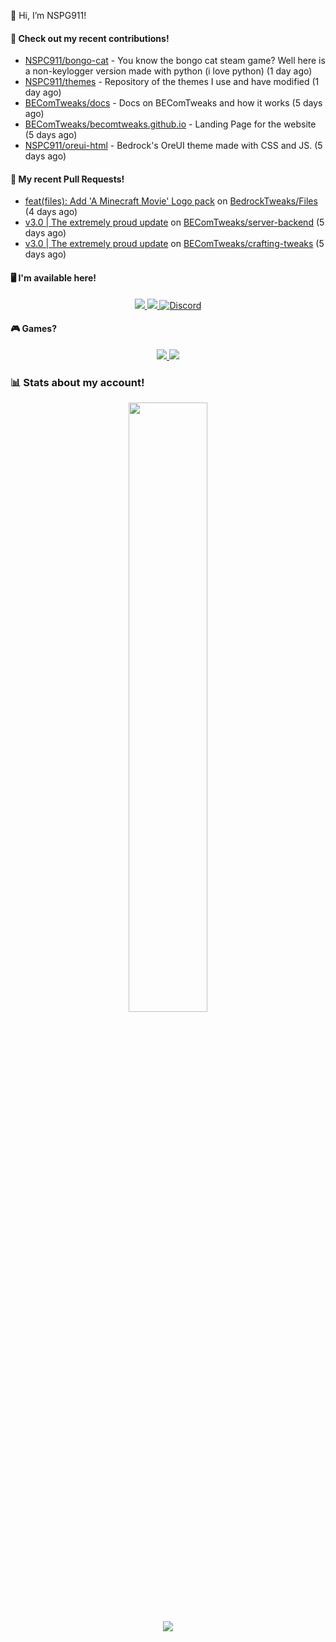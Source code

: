 👋 Hi, I’m NSPG911!

#### 👷 Check out my recent contributions!

- [NSPC911/bongo-cat](https://github.com/NSPC911/bongo-cat) - You know the bongo cat steam game? Well here is a non-keylogger version made with python (i love python) (1 day ago)
- [NSPC911/themes](https://github.com/NSPC911/themes) - Repository of the themes I use and have modified (1 day ago)
- [BEComTweaks/docs](https://github.com/BEComTweaks/docs) - Docs on BEComTweaks and how it works (5 days ago)
- [BEComTweaks/becomtweaks.github.io](https://github.com/BEComTweaks/becomtweaks.github.io) - Landing Page for the website (5 days ago)
- [NSPC911/oreui-html](https://github.com/NSPC911/oreui-html) - Bedrock&#39;s OreUI theme made with CSS and JS. (5 days ago)

#### 🔨 My recent Pull Requests!

- [feat(files): Add &#39;A Minecraft Movie&#39; Logo pack](https://github.com/BedrockTweaks/Files/pull/565) on [BedrockTweaks/Files](https://github.com/BedrockTweaks/Files) (4 days ago)
- [v3.0 | The extremely proud update](https://github.com/BEComTweaks/server-backend/pull/22) on [BEComTweaks/server-backend](https://github.com/BEComTweaks/server-backend) (5 days ago)
- [v3.0 | The extremely proud update](https://github.com/BEComTweaks/crafting-tweaks/pull/8) on [BEComTweaks/crafting-tweaks](https://github.com/BEComTweaks/crafting-tweaks) (5 days ago)

#### 🖥 I'm available here!

<div align="center">
  <a href="https://youtube.com/@nspg911" alt="YouTube" title="YouTube">
    <img src="https://img.shields.io/badge/YouTube-red?style=for-the-badge&logo=youtube&logoColor=black">
  </a>
  <a href="https://reddit.com/u/NotSoProGamerR" alt="Reddit" title="Reddit">
    <img src="https://img.shields.io/badge/Reddit-red?style=for-the-badge&logo=reddit&logoColor=black">
  </a>
  <a href="https://becomtweaks.github.io/discord" alt="Discord" title="Modbay">
    <img alt="Discord" src="https://img.shields.io/badge/Discord-3400ff?style=for-the-badge&logo=discord&logoColor=black">
  </a>
</div>

#### 🎮 Games?

<div align="center">
  <a href="https://www.hoyolab.com/accountCenter/postList?id=359897412" alt="Hoyolab" title="Hoyolab">
     <img src="https://img.shields.io/badge/Hoyolab-purple?style=for-the-badge">
  </a>
  <a href="https://link.brawlstars.com/invite/friend/en/?tag=CLQ8URPQ&token=xfxgxmse" alt="Brawl Stars" title="Brawl Starrs">
     <img src="https://img.shields.io/badge/Brawl_Stars-yellow?style=for-the-badge">
  </a>
</div>

### 📊 Stats about my account!
<p align="center">
  <img height="50%" width="auto" src="https://github-readme-stats.vercel.app/api?username=NSPC911&show_icons=true&count_private=true&theme=neon&hide_border=true&hide=contribs&bg_color=00000000">
  <br>
  <img src="https://github-readme-streak-stats.herokuapp.com?user=NSPC911&theme=neon&hide_border=true&background=00000000">
</p>
